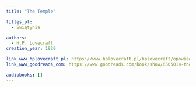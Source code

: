 ```yaml
---
title: "The Temple"

titles_pl:
  - Świątynia

authors:
  - H.P. Lovecraft
creation_year: 1920

link_www_hplovecraft_pl: https://www.hplovecraft.pl/hplovecraft/opowiadania-nowele-powiesci/the-temple/
link_www_goodreads_com: https://www.goodreads.com/book/show/6505014-the-temple

audiobooks: []
---
```


